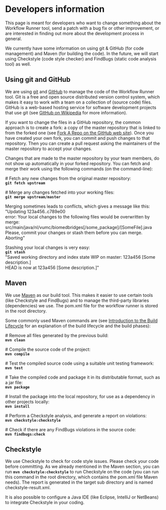 Developers information
======================

This page is meant for developers who want to change something about the Workflow Runner tool, send a patch with a bug fix or other improvement, or are interested in finding out more about the development process in general.

We currently have some information on using git & GitHub (for code management) and Maven (for building the code). In the future, we will start using Checkstyle (code style checker) and FindBugs (static code analysis tool) as well.


Using git and GitHub
--------------------

We are using [git](http://git-scm.com/) and [GitHub](https://github.com/) to manage the code of the Workflow Runner tool. Git is a free and open source distributed version control system, which makes it easy to work with a team on a collection of (source code) files. GitHub is a web-based hosting service for software development projects that use git (see [GitHub on Wikipedia](http://en.wikipedia.org/wiki/GitHub) for more information).

If you want to change the files in a GitHub repository, the common approach is to create a fork: a copy of the master repository that is linked to from the forked one (see [Fork A Repo on the GitHub web site](https://help.github.com/articles/fork-a-repo)). Once you have created your own fork, you can commit and push changes to that repository. Then you can create a pull request asking the maintainers of the master repository to accept your changes.

Changes that are made to the master repository by your team members, do not show up automatically in your forked repository. You can fetch and merge their work using the following commands (on the command-line):

\# Fetch any new changes from the original master repository:<br/>
**`git fetch upstream`**

\# Merge any changes fetched into your working files:<br/>
**`git merge upstream/master`**

Merging sometimes leads to conflicts, which gives a message like this:<br/>
"Updating 123a456..c789e00<br/>
error: Your local changes to the following files would be overwritten by merge:<br/>
        src/main/java/nl/vumc/biomedbridges[/some_package]/[SomeFile].java<br/>
Please, commit your changes or stash them before you can merge.<br/>
Aborting"

Stashing your local changes is very easy:<br/>
**`git stash`**<br/>
"Saved working directory and index state WIP on master: 123a456 [Some description.]<br/>
HEAD is now at 123a456 [Some description.]"


Maven
-----

We use [Maven](http://maven.apache.org/) as our build tool. This makes it easier to use certain tools (like Checkstyle and FindBugs) and to manage the third-party libraries (dependencies) we use. The pom.xml file for the workflow runner is stored in the root directory.

Some commonly used Maven commands are (see [Introduction to the Build Lifecycle](http://maven.apache.org/guides/introduction/introduction-to-the-lifecycle.html) for an explanation of the build lifecycle and the build phases):

\# Remove all files generated by the previous build:<br/>
**`mvn clean`**

\# Compile the source code of the project:<br/>
**`mvn compile`**

\# Test the compiled source code using a suitable unit testing framework:<br/>
**`mvn test`**

\# Take the compiled code and package it in its distributable format, such as a jar file:<br/>
**`mvn package`**

\# Install the package into the local repository, for use as a dependency in other projects locally:<br/>
**`mvn install`**

\# Perform a Checkstyle analysis, and generate a report on violations:<br/>
**`mvn checkstyle:checkstyle`**

\# Check if there are any FindBugs violations in the source code:<br/>
**`mvn findbugs:check`**


Checkstyle
----------

We use Checkstyle to check for code style issues. Please check your code before committing. As we already mentioned in the Maven section, you can run **`mvn checkstyle:checkstyle`** to run Checkstyle on the code (you can run this command in the root directory, which contains the pom.xml file Maven needs). The report is generated in the target sub directory and is named checkstyle-result.xml.

It is also possible to configure a Java IDE (like Eclipse, IntelliJ or NetBeans) to integrate Checkstyle in your coding.
